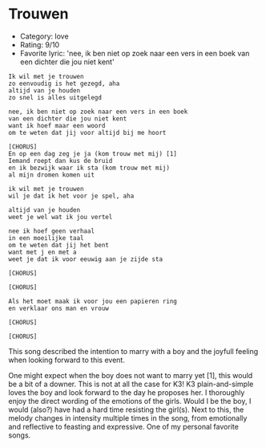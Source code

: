 # Trouwen

 * Category: love
 * Rating: 9/10
 * Favorite lyric: 'nee, ik ben niet op zoek naar een vers in een boek van een dichter die jou niet kent'
 
```
Ik wil met je trouwen
zo eenvoudig is het gezegd, aha
altijd van je houden
zo snel is alles uitgelegd

nee, ik ben niet op zoek naar een vers in een boek
van een dichter die jou niet kent
want ik hoef maar een woord
om te weten dat jij voor altijd bij me hoort

[CHORUS]
En op een dag zeg je ja (kom trouw met mij) [1]
Iemand roept dan kus de bruid
en ik bezwijk waar ik sta (kom trouw met mij)
al mijn dromen komen uit

ik wil met je trouwen
wil je dat ik het voor je spel, aha

altijd van je houden
weet je wel wat ik jou vertel

nee ik hoef geen verhaal
in een moeilijke taal
om te weten dat jij het bent
want met j en met a
weet je dat ik voor eeuwig aan je zijde sta

[CHORUS]

[CHORUS]

Als het moet maak ik voor jou een papieren ring
en verklaar ons man en vrouw

[CHORUS]

[CHORUS]
```

This song described the intention to marry with a boy and the joyfull feeling when looking forward to this event.

One might expect when the boy does not want to marry yet [1], this would be a bit of a downer.
This is not at all the case for K3! K3 plain-and-simple loves the boy and look forward to the day he proposes her.
I thoroughly enjoy the direct wording of the emotions of the girls. Would I be the boy, I would (also?) have had a hard time resisting the girl(s).
Next to this, the melody changes in intensity multiple times in the song, from emotionally and reflective to feasting and expressive.
One of my personal favorite songs.